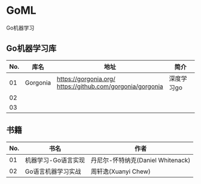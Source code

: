 # GoML
Go机器学习

## Go机器学习库

| No.  | 库名     | 地址                                                         | 简介       |
| ---- | -------- | ------------------------------------------------------------ | ---------- |
| 01   | Gorgonia | https://gorgonia.org/<br />https://github.com/gorgonia/gorgonia | 深度学习go |
| 02   |          |                                                              |            |
| 03   |          |                                                              |            |

## 书籍

| No.  | 书名                | 作者                              |
| ---- | ------------------- | --------------------------------- |
| 01   | 机器学习-Go语言实现 | 丹尼尔-怀特纳克(Daniel Whitenack) |
| 02   | Go语言机器学习实战  | 周轩逸(Xuanyi Chew)               |